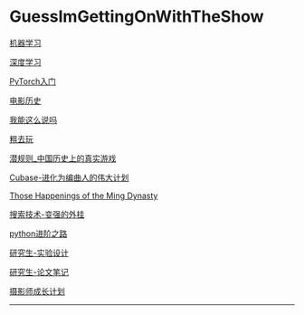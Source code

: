 # GuessImGettingOnWithTheShow



[机器学习](Learning/ML.md)

[深度学习](Learning/DL.md)

[PyTorch入门](Learning/PyT.md)

[电影历史](Learning/Movie_History.md)

[我能这么说吗](Learning/Self.md)

[粗去玩](Learning/OutPlay.md)

[潜规则_中国历史上的真实游戏](Learning/Hidden_rules.md)

[Cubase-进化为编曲人的伟大计划](Learning/Cubase.md)

[Those Happenings of the Ming Dynasty](Learning/Those_Happenings_of_the_Ming_Dynasty.md)

[搜索技术-变强的外挂](Learning/Search.md)

[python进阶之路](Learning/Python_Code.md)

[研究生-实验设计](Learning/PostGraduate/Experimental_part.md)

[研究生-论文笔记](Learning/PostGraduate/Essay_notes.md)

[摄影师成长计划](Learning/Camerist.md)

---

<!-- [　](./Learning/Secret.md) -->
<a href="./Learning/Secret.md" style="text-decoration: none; ">　</a>